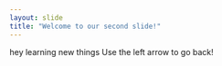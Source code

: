 ```yaml
---
layout: slide
title: "Welcome to our second slide!"
---
```

hey learning new things
Use the left arrow to go back!
